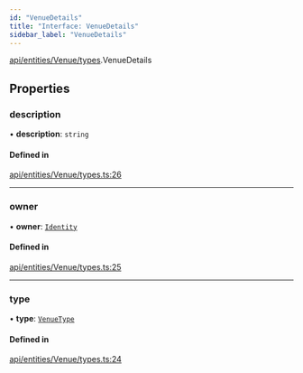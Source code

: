 ```yaml
---
id: "VenueDetails"
title: "Interface: VenueDetails"
sidebar_label: "VenueDetails"
---
```


[api/entities/Venue/types](../../../../../../modules/API/Entities/Venue/Types/Types.md).VenueDetails

## Properties

### description

• **description**: `string`

#### Defined in

[api/entities/Venue/types.ts:26](https://github.com/PolymeshAssociation/polymesh-sdk/blob/3cc570ade/src/api/entities/Venue/types.ts#L26)

___

### owner

• **owner**: [`Identity`](../../../../../../classes/API/Entities/Identity/Identity.md)

#### Defined in

[api/entities/Venue/types.ts:25](https://github.com/PolymeshAssociation/polymesh-sdk/blob/3cc570ade/src/api/entities/Venue/types.ts#L25)

___

### type

• **type**: [`VenueType`](../../../../../../enums/API/Entities/Venue/Types/VenueType/VenueType.md)

#### Defined in

[api/entities/Venue/types.ts:24](https://github.com/PolymeshAssociation/polymesh-sdk/blob/3cc570ade/src/api/entities/Venue/types.ts#L24)

